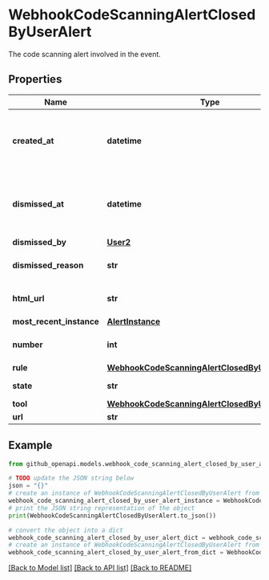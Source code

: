 # WebhookCodeScanningAlertClosedByUserAlert

The code scanning alert involved in the event.

## Properties

Name | Type | Description | Notes
------------ | ------------- | ------------- | -------------
**created_at** | **datetime** | The time that the alert was created in ISO 8601 format: &#x60;YYYY-MM-DDTHH:MM:SSZ.&#x60; | 
**dismissed_at** | **datetime** | The time that the alert was dismissed in ISO 8601 format: &#x60;YYYY-MM-DDTHH:MM:SSZ&#x60;. | 
**dismissed_by** | [**User2**](User2.md) |  | 
**dismissed_reason** | **str** | The reason for dismissing or closing the alert. | 
**html_url** | **str** | The GitHub URL of the alert resource. | 
**most_recent_instance** | [**AlertInstance**](AlertInstance.md) |  | [optional] 
**number** | **int** | The code scanning alert number. | 
**rule** | [**WebhookCodeScanningAlertClosedByUserAlertRule**](WebhookCodeScanningAlertClosedByUserAlertRule.md) |  | 
**state** | **str** | State of a code scanning alert. | 
**tool** | [**WebhookCodeScanningAlertClosedByUserAlertTool**](WebhookCodeScanningAlertClosedByUserAlertTool.md) |  | 
**url** | **str** |  | 

## Example

```python
from github_openapi.models.webhook_code_scanning_alert_closed_by_user_alert import WebhookCodeScanningAlertClosedByUserAlert

# TODO update the JSON string below
json = "{}"
# create an instance of WebhookCodeScanningAlertClosedByUserAlert from a JSON string
webhook_code_scanning_alert_closed_by_user_alert_instance = WebhookCodeScanningAlertClosedByUserAlert.from_json(json)
# print the JSON string representation of the object
print(WebhookCodeScanningAlertClosedByUserAlert.to_json())

# convert the object into a dict
webhook_code_scanning_alert_closed_by_user_alert_dict = webhook_code_scanning_alert_closed_by_user_alert_instance.to_dict()
# create an instance of WebhookCodeScanningAlertClosedByUserAlert from a dict
webhook_code_scanning_alert_closed_by_user_alert_from_dict = WebhookCodeScanningAlertClosedByUserAlert.from_dict(webhook_code_scanning_alert_closed_by_user_alert_dict)
```
[[Back to Model list]](../README.md#documentation-for-models) [[Back to API list]](../README.md#documentation-for-api-endpoints) [[Back to README]](../README.md)


